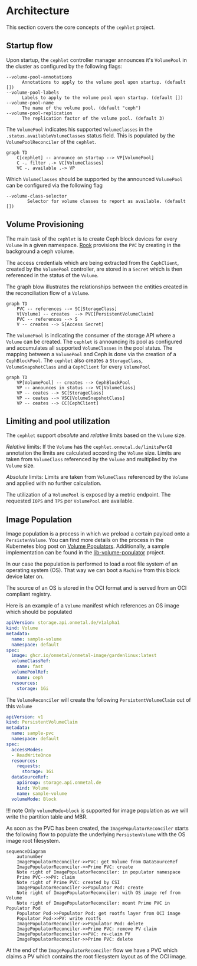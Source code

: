 # Architecture

This section covers the core concepts of the `cephlet` project.

## Startup flow

Upon startup, the `cephlet` controller manager announces it's `VolumePool` in the cluster as configured by the following
flags:

```shell
--volume-pool-annotations  
      Annotations to apply to the volume pool upon startup. (default [])
--volume-pool-labels       
      Labels to apply to the volume pool upon startup. (default [])
--volume-pool-name         
      The name of the volume pool. (default "ceph")
--volume-pool-replication  
      The replication factor of the volume pool. (default 3)
```

The `VolumePool` indicates his supported `VolumeClasses` in the `.status.availableVolumeClasses` status field. This is
populated by the `VolumePoolReconciler` of the `cephlet`.

```mermaid
graph TD
    C[cephlet] -- announce on startup --> VP[VolumePool]
    C -. filter .-> VC[VolumeClasses]
    VC -. available .-> VP
```

Which `VolumeClasses` should be supported by the announced `VolumePool` can be configured via the following flag

```shell
--volume-class-selector 
        Selector for volume classes to report as available. (default [])
```

## Volume Provisioning

The main task of the `cephlet` is to create Ceph block devices for every `Volume` in a given namespace.
[Rook](https://rook.io) provisions the `PVC` by creating in the background a ceph volume. 

The access credentials which are being extracted from the `CephClient`, created by the `VolumePool` controller, are stored in a `Secret` which is then referenced
in the status of the `Volume`.

The graph blow illustrates the relationships between the entities created in the reconciliation flow of a `Volume`.

```mermaid
graph TD
    PVC -- references --> SC[StorageClass]
    V[Volume] -- creates  --> PVC[PersistentVolumeClaim]
    PVC -- references --> S
    V -- creates --> S[Access Secret]
```

The `VolumePool` is indicating the consumer of the storage API where a `Volume` can be created. The `cephlet` is announcing
its pool as configured and accumulates all supported `VolumeClasses` in the pool status. The mapping between a `VolumePool`
and Ceph is done via the creation of a `CephBlockPool`. 
The `cephlet` also creates a `StorageClass`, `VolumeSnapshotClass` and a `CephClient` for every `VolumePool`

```mermaid
graph TD
    VP[VolumePool] -- creates --> CephBlockPool
    VP -- announces in status --> VC[VolumeClass]
    VP -- ceates --> SC[StorageClass]
    VP -- ceates --> VSC[VolumeSnapshotClass]
    VP -- ceates --> CC[CephClient]
```


## Limiting and pool utilization 

The `cephlet` support *absolute* and *relative* limits based on the `Volume` size. 

*Relative* limits: If the `Volume` has the `cephlet.onmetal.de/limitsPerGB` annotation the limits are calculated according the `Volume` size. Limits are taken from `VolumeClass` referenced by the `Volume` and multiplied by the `Volume` size. 

*Absolute* limits: Limits are taken from `VolumeClass` referenced by the `Volume` and applied with no further calculation.

The utilization of a `VolumePool` is exposed by a metric endpoint. The requested `IOPS` and `TPS` per `VolumePool` are available. 

## Image Population

Image population is a process in which we preload a certain payload onto a `PersistenVolume`. You can find more details 
on the process in the Kubernetes blog post on [Volume Populators](https://kubernetes.io/blog/2021/08/30/volume-populators-redesigned/).
Additionally, a sample implementation can be found in the [lib-volume-populator](https://github.com/kubernetes-csi/lib-volume-populator)
project.

In our case the population
is performed to load a root file system of an operating system (OS). That way we can boot a `Machine` from this block device 
later on.

The source of an OS is stored in the OCI format and is served from an OCI compliant registry.

Here is an example of a `Volume` manifest which references an OS image which should be populated

```yaml
apiVersion: storage.api.onmetal.de/v1alpha1
kind: Volume
metadata:
  name: sample-volume
  namespace: default 
spec:
  image: ghcr.io/onmetal/onmetal-image/gardenlinux:latest
  volumeClassRef:
    name: fast
  volumePoolRef:
    name: ceph
  resources:
    storage: 1Gi
```

The `VolumeReconciler` will create the following `PersistentVolumeClaim` out of this `Volume`

```yaml
apiVersion: v1
kind: PersistentVolumeClaim
metadata:
  name: sample-pvc
  namespace: default
spec:
  accessModes:
  - ReadWriteOnce
  resources:
    requests:
      storage: 1Gi
  dataSourceRef:
    apiGroup: storage.api.onmetal.de
    kind: Volume
    name: sample-volume
  volumeMode: Block
```

!!! note
    Only `volumeMode=block` is supported for image population as we will write the partition table and MBR. 

As soon as the PVC has been created, the `ImagePopulatorReconciler` starts the following flow to populate the underlying
`PersistenVolume` with the OS image root filesystem.

```mermaid
sequenceDiagram
    autonumber
    ImagePopulatorReconciler->>PVC: get Volume from DataSourceRef
    ImagePopulatorReconciler->>Prime PVC: create
    Note right of ImagePopulatorReconciler: in populator namespace
    Prime PVC-->>PV: claim
    Note right of Prime PVC: created by CSI
    ImagePopulatorReconciler->>Populator Pod: create
    Note right of ImagePopulatorReconciler: with OS image ref from Volume
    Note right of ImagePopulatorReconciler: mount Prime PVC in Populator Pod
    Populator Pod->>Populator Pod: get rootfs layer from OCI image
    Populator Pod->>PV: write rootfs 
    ImagePopulatorReconciler->>Populator Pod: delete
    ImagePopulatorReconciler->>Prime PVC: remove PV claim
    ImagePopulatorReconciler->>PVC: re-claim PV
    ImagePopulatorReconciler->>Prime PVC: delete
```

At the end of the `ImagePopulatorReconciler` flow we have a PVC which claims a PV which contains the root filesystem 
layout as of the OCI image.
